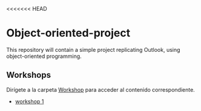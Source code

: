 <<<<<<< HEAD
# Object-oriented-project


This repository will contain a simple project replicating Outlook, using object-oriented programming.

## Workshops


Dirígete a la carpeta [Workshop](./Workshops) para acceder al contenido correspondiente.

- [workshop 1](./Workshops/workshop-1/WORKSHOP-1.pdf)
